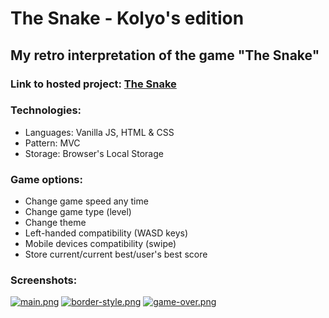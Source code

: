 # The Snake - Kolyo's edition

## My retro interpretation of the game "The Snake"

### Link to hosted project: [The Snake](https://iliev-nikola.github.io/the-snake/)

### Technologies:

- Languages: Vanilla JS, HTML & CSS
- Pattern: MVC
- Storage: Browser's Local Storage

### Game options:

- Change game speed any time
- Change game type (level)
- Change theme
- Left-handed compatibility (WASD keys)
- Mobile devices compatibility (swipe)
- Store current/current best/user's best score


### Screenshots:

[![main.png](https://i.postimg.cc/SszVVG4W/main.png)](https://postimg.cc/TLfr3gpw)
[![border-style.png](https://i.postimg.cc/02CntQTH/border-style.png)](https://postimg.cc/bss1rzNQ)
[![game-over.png](https://i.postimg.cc/rmWC5FGj/game-over.png)](https://postimg.cc/hzDdBn5Q)
